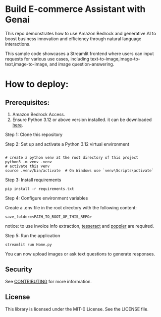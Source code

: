 # Build E-commerce Assistant with Genai

This repo demonstrates how to use Amazon Bedrock and generative AI to boost business innovation and efficiency through natural language interactions.

This sample code showcases a Streamlit frontend where users can input requests for various use cases, including text-to-image,image-to-text,image-to-image, and image question-answering.

# How to deploy:

## Prerequisites:
1. Amazon Bedrock Access.
2. Ensure Python 3.12 or above version installed. it can be downloaded [here](https://www.python.org/downloads/).

Step 1: Clone this repository

Step 2: Set up and activate a Python 3.12 virtual environment

```

# create a python venv at the root directory of this project
python3 -m venv .venv
# activate this venv
source .venv/bin/activate  # On Windows use `venv\Scripts\activate`
```
Step 3: Install requirements

```
pip install -r requirements.txt
```
Step 4: Configure environment variables

Create a .env file in the root directory with the following content:

```
save_folder=<PATH_TO_ROOT_OF_THIS_REPO>
```
notice: to use invoice info extraction, [tesseract](https://tesseract-ocr.github.io/tessdoc/Installation.html) and [poppler](https://poppler.freedesktop.org/) are required.

Step 5: Run the application

```
streamlit run Home.py
```
You can now upload images or ask text questions to generate responses.

## Security

See [CONTRIBUTING](CONTRIBUTING.md#security-issue-notifications) for more information.

## License

This library is licensed under the MIT-0 License. See the LICENSE file.

